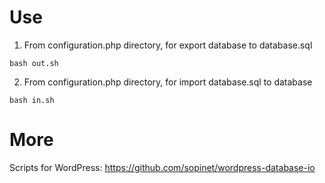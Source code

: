 Use
===

1. From configuration.php directory, for export database to database.sql

```console
bash out.sh
```

2. From configuration.php directory, for import database.sql to database

```console
bash in.sh
```

More
====

Scripts for WordPress: https://github.com/sopinet/wordpress-database-io
